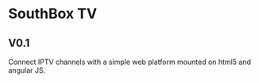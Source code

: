 # SouthBox TV
## V0.1 


Connect IPTV channels with a simple web platform mounted on html5 and angular JS.
